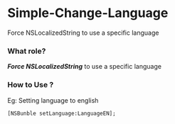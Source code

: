 # Simple-Change-Language
Force NSLocalizedString to use a specific language

### What role?
***Force NSLocalizedString*** to use a specific language

### How to Use ?
Eg: Setting language to english

```objc
[NSBunble setLanguage:LanguageEN];
```
